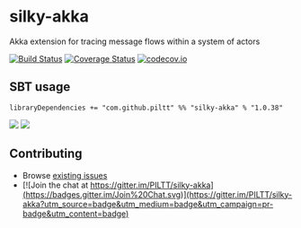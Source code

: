 silky-akka
=====

Akka extension for tracing message flows within a system of actors

[![Build Status](https://secure.travis-ci.org/PILTT/silky-akka.svg)](http://travis-ci.org/PILTT/silky-akka) [![Coverage Status](https://coveralls.io/repos/PILTT/silky-akka/badge.svg?branch=master&service=github)](https://coveralls.io/github/PILTT/silky-akka?branch=master) [![codecov.io](https://codecov.io/github/PILTT/silky-akka/coverage.svg?branch=master)](https://codecov.io/github/PILTT/silky-akka?branch=master&view=all)

## SBT usage

```
libraryDependencies += "com.github.piltt" %% "silky-akka" % "1.0.38"
```

[<img src="https://img.shields.io/maven-central/v/com.github.piltt/silky-akka_2.10*.svg?label=latest%20release%20for%202.10"/>](http://search.maven.org/#search%7Cga%7C1%7Cg%3Acom.github.piltt%20a%3Asilky-akka_2.10) [<img src="https://img.shields.io/maven-central/v/com.github.piltt/silky-akka_2.11*.svg?label=latest%20release%20for%202.11"/>](http://search.maven.org/#search%7Cga%7C1%7Cg%3Acom.github.piltt%20a%3Asilky-akka_2.11)

## Contributing

 * Browse [existing issues](https://github.com/PILTT/silky-akka/issues)
 * [![Join the chat at https://gitter.im/PILTT/silky-akka](https://badges.gitter.im/Join%20Chat.svg)](https://gitter.im/PILTT/silky-akka?utm_source=badge&utm_medium=badge&utm_campaign=pr-badge&utm_content=badge)
